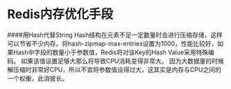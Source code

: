 Redis内存优化手段
========================
####用Hash代替String
Hash结构在元素不足一定数量时会进行压缩存储，这样可以节省不少内存。将hash-zipmap-max-entries设置为1000，性能比较好，如果Hash中字段的数量小于参数值，Redis将对该Key的Hash Value采用特殊编码。 如果该值设置足够大那么将导致CPU消耗变得非常大。 因为大数据量的时候解压缩时非常好CPU，所以不宜将参数值设得过大，这其实是内存与CPU之间的一个权衡，此消彼长。  
